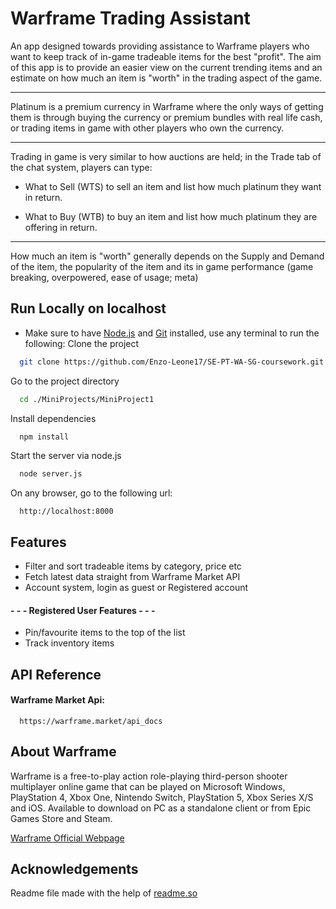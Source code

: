 
# Warframe Trading Assistant

An app designed towards providing assistance to Warframe players who want to keep track of in-game tradeable items for the best "profit". The aim of this app is to provide an easier view on the current trending items and an estimate on how much an item is "worth" in the trading aspect of the game.
***
Platinum is a premium currency in Warframe where the only ways of getting them is through buying the currency or premium bundles with real life cash, or trading items in game with other players who own the currency.
***
Trading in game is very similar to how auctions are held; in the Trade tab of the chat system, players can type: 

- What to Sell (WTS) to sell an item and list how much platinum they want in return.

- What to Buy (WTB) to buy an item and list how much platinum they are offering in return.
***
 How much an item is "worth" generally depends on the Supply and Demand of the item, the popularity of the item and its in game performance (game breaking, overpowered, ease of usage; meta)
## Run Locally on localhost
- Make sure to have [Node.js](https://nodejs.org/en/download) and [Git](https://git-scm.com/downloads) installed, use any terminal to run the following:
Clone the project

```bash
  git clone https://github.com/Enzo-Leone17/SE-PT-WA-SG-coursework.git
```

Go to the project directory

```bash
  cd ./MiniProjects/MiniProject1
```

Install dependencies

```bash
  npm install
```

Start the server via node.js

```bash
  node server.js
```

On any browser, go to the following url:

```http
  http://localhost:8000   
```
## Features

- Filter and sort tradeable items by category, price etc
- Fetch latest data straight from Warframe Market API
- Account system, login as guest or Registered account

#### - - - Registered User Features - - -
- Pin/favourite items to the top of the list 
- Track inventory items 


## API Reference

#### Warframe Market Api: 

```http
  https://warframe.market/api_docs
```




## About Warframe

Warframe is a free-to-play action role-playing third-person shooter multiplayer online game that can be played on Microsoft Windows, PlayStation 4, Xbox One, Nintendo Switch, PlayStation 5, Xbox Series X/S and iOS. Available to download on PC as a standalone client or from Epic Games Store and Steam.

[Warframe Official Webpage](https://www.warframe.com)



## Acknowledgements

Readme file made with the help of [readme.so](https://readme.so)
